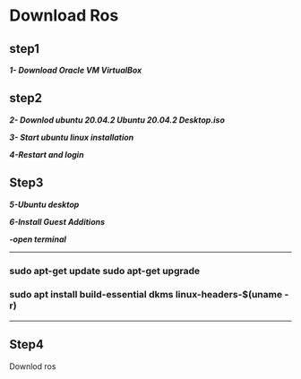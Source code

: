 # Download Ros
## step1
***1- Download Oracle VM VirtualBox***
## step2
***2- Downlod ubuntu 20.04.2 Ubuntu 20.04.2 Desktop.iso***

***3- Start ubuntu linux installation***

***4-Restart and login***

## Step3
***5-Ubuntu desktop***

***6-Install Guest Additions***

***-open terminal***

***
### sudo apt-get update sudo apt-get upgrade 

### sudo apt install build-essential dkms linux-headers-$(uname -r) 
***
## Step4
Downlod ros 
